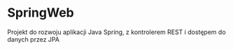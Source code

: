 # SpringWeb
Projekt do rozwoju aplikacji Java Spring, z kontrolerem REST i dostępem do danych przez JPA
